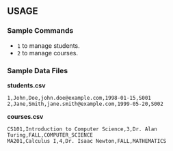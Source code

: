 ## USAGE

### Sample Commands
- `1` to manage students.
- `2` to manage courses.

### Sample Data Files

**students.csv**
```csv
1,John,Doe,john.doe@example.com,1998-01-15,S001
2,Jane,Smith,jane.smith@example.com,1999-05-20,S002
```

**courses.csv**
```csv
CS101,Introduction to Computer Science,3,Dr. Alan Turing,FALL,COMPUTER_SCIENCE
MA201,Calculus I,4,Dr. Isaac Newton,FALL,MATHEMATICS
```
